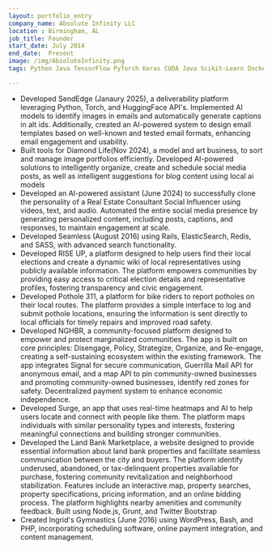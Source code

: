 ```yaml
---
layout: portfolio_entry
company_name: Absolute Infinity LLC
location : Birmingham, AL
job_title: Founder
start_date: July 2014
end_date:  Present
image: /img/AbsoluteInfinity.png
tags: Python Java TensorFlow PyTorch Keras CUDA Java Scikit-Learn Docker Kubernetes Wordpress NLTK Rails ElasticSearch Redis Sass Node Grunt Bash C HTML CSS JS React

---
```

- Developed SendEdge (Janaury 2025), a deliverability platform leveraging Python, Torch, and HuggingFace API's. Implemented AI models to identify images in emails and automatically generate captions in alt ids. Additionally, created an AI-powered system to design email templates based on well-known and tested email formats, enhancing email engagement and usability.
- Built tools for Diamond Life(Nov 2024), a model and art business, to sort and manage image portfolios efficiently. Developed AI-powered solutions to intelligently organize, create and schedule social media posts, as well as intelligent suggestions for blog content using local ai models
- Developed an AI-powered assistant (June 2024)  to successfully clone the personality of a Real Estate Consultant Social Influencer using videos, text, and audio. Automated the entire social media presence by generating personalized content, including posts, captions, and responses, to maintain engagement at scale.
- Developed Seamless (August 2016) using Rails, ElasticSearch, Redis, and 
SASS, with advanced search functionality. 
- Developed RISE UP, a platform designed to help users find their local elections and create a dynamic wiki of local representatives using publicly available information. The platform empowers communities by providing easy access to critical election details and representative profiles, fostering transparency and civic engagement.
- Developed Pothole 311, a platform for bike riders to report potholes on their local routes. The platform provides a simple interface to log and submit pothole locations, ensuring the information is sent directly to local officials for timely repairs and improved road safety.
- Developed NGHBR, a community-focused platform designed to empower and protect marginalized communities. The app is built on core principles: Disengage, Policy, Strategize, Organize, and Re-engage, creating a self-sustaining ecosystem within the existing framework. The app integrates Signal for secure communication, Guerrilla Mail API for anonymous email, and a map API to pin community-owned businesses and promoting community-owned businesses, identify red zones for safety. Decentralized payment system to enhance economic independence.
- Developed Surge, an app that uses real-time heatmaps and AI to help users locate and connect with people like them. The platform maps individuals with similar personality types and interests, fostering meaningful connections and building stronger communities. 
- Developed the Land Bank Marketplace, a website designed to provide essential information about land bank properties and facilitate seamless communication between the city and  buyers. The platform identify underused, abandoned, or tax-delinquent properties available for purchase, fostering community revitalization and neighborhood stabilization. Features include an interactive map, property searches, property specifications, pricing information, and an online bidding process. The platform highlights nearby amenities and community feedback. Built using  Node.js, Grunt, and Twitter Bootstrap
- Created Ingrid's Gymnastics (June 2016) using WordPress, Bash, 
and PHP, incorporating scheduling software, online payment 
integration, and content management. 



